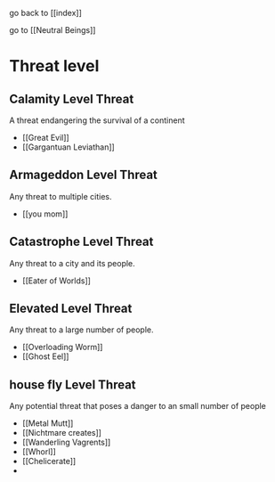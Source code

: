 go back to [[index]]

go to [[Neutral Beings]]
# Threat level
## Calamity Level Threat
A threat endangering the survival of a continent

- [[Great Evil]]
- [[Gargantuan Leviathan]]
## Armageddon Level Threat
Any threat to multiple cities.

- [[you mom]]
## Catastrophe Level Threat
Any threat to a city and its people.

- [[Eater of Worlds]]
## Elevated Level Threat
Any threat to a large number of people.

- [[Overloading Worm]]
- [[Ghost Eel]]
## house fly Level Threat
Any potential threat that poses a danger to an small number of people

- [[Metal Mutt]]
- [[Nichtmare creates]]
- [[Wanderling Vagrents]]
- [[Whorl]]
- [[Chelicerate]]
- 
